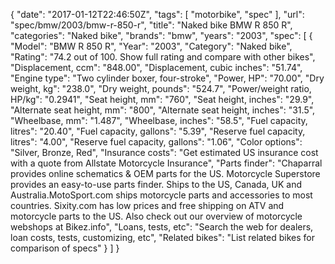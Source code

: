 {
    "date": "2017-01-12T22:46:50Z",
    "tags": [
        "motorbike",
        "spec"
    ],
    "url": "spec\/bmw\/2003\/bmw-r-850-r",
    "title": "Naked bike BMW R 850 R",
    "categories": "Naked bike",
    "brands": "bmw",
    "years": "2003",
    "spec": [
        {
            "Model": "BMW R 850 R",
            "Year": "2003",
            "Category": "Naked bike",
            "Rating": "74.2 out of 100. Show full rating and compare with other bikes",
            "Displacement, ccm": "848.00",
            "Displacement, cubic inches": "51.74",
            "Engine type": "Two cylinder boxer, four-stroke",
            "Power, HP": "70.00",
            "Dry weight, kg": "238.0",
            "Dry weight, pounds": "524.7",
            "Power\/weight ratio, HP\/kg": "0.2941",
            "Seat height, mm": "760",
            "Seat height, inches": "29.9",
            "Alternate seat height, mm": "800",
            "Alternate seat height, inches": "31.5",
            "Wheelbase, mm": "1.487",
            "Wheelbase, inches": "58.5",
            "Fuel capacity, litres": "20.40",
            "Fuel capacity, gallons": "5.39",
            "Reserve fuel capacity, litres": "4.00",
            "Reserve fuel capacity, gallons": "1.06",
            "Color options": "Silver, Bronze, Red",
            "Insurance costs": "Get estimated US insurance cost with a quote from Allstate Motorcycle Insurance",
            "Parts finder": "Chaparral provides online schematics & OEM parts for the US.   Motorcycle Superstore provides an easy-to-use parts finder. Ships to the US, Canada, UK and Australia.MotoSport.com ships motorcycle parts and accessories to most countries.    Sixity.com has low prices and free shipping on ATV and motorcycle parts to the US. Also check out our overview of motorcycle webshops at Bikez.info",
            "Loans, tests, etc": "Search the web for dealers, loan costs, tests, customizing, etc",
            "Related bikes": "List related bikes for comparison of specs"
        }
    ]
}